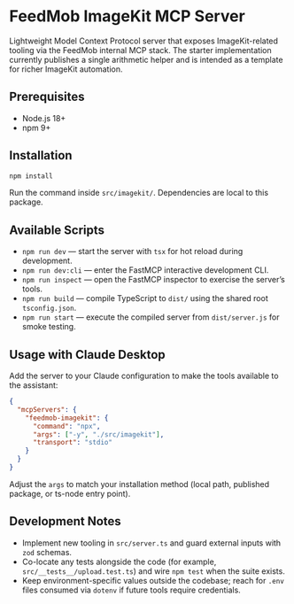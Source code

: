 # FeedMob ImageKit MCP Server

Lightweight Model Context Protocol server that exposes ImageKit-related tooling via the FeedMob internal MCP stack. The starter implementation currently publishes a single arithmetic helper and is intended as a template for richer ImageKit automation.

## Prerequisites
- Node.js 18+
- npm 9+

## Installation
```bash
npm install
```
Run the command inside `src/imagekit/`. Dependencies are local to this package.

## Available Scripts
- `npm run dev` — start the server with `tsx` for hot reload during development.
- `npm run dev:cli` — enter the FastMCP interactive development CLI.
- `npm run inspect` — open the FastMCP inspector to exercise the server’s tools.
- `npm run build` — compile TypeScript to `dist/` using the shared root `tsconfig.json`.
- `npm run start` — execute the compiled server from `dist/server.js` for smoke testing.

## Usage with Claude Desktop
Add the server to your Claude configuration to make the tools available to the assistant:
```json
{
  "mcpServers": {
    "feedmob-imagekit": {
      "command": "npx",
      "args": ["-y", "./src/imagekit"],
      "transport": "stdio"
    }
  }
}
```
Adjust the `args` to match your installation method (local path, published package, or ts-node entry point).

## Development Notes
- Implement new tooling in `src/server.ts` and guard external inputs with `zod` schemas.
- Co-locate any tests alongside the code (for example, `src/__tests__/upload.test.ts`) and wire `npm test` when the suite exists.
- Keep environment-specific values outside the codebase; reach for `.env` files consumed via `dotenv` if future tools require credentials.
